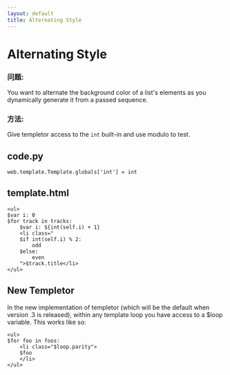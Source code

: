 ```yaml
---
layout: default
title: Alternating Style
---
```


# Alternating Style

### 问题: 

You want to alternate the background color of a list's elements as you dynamically generate it from a passed sequence.

### 方法: 

Give templetor access to the `int` built-in and use modulo to test.

## code.py ##

    web.template.Template.globals['int'] = int


## template.html ##

    <ul>
    $var i: 0
    $for track in tracks:
        $var i: ${int(self.i) + 1}
        <li class="
        $if int(self.i) % 2:
            odd
        $else:
            even
        ">$track.title</li>
    </ul>


## New Templetor ##

In the new implementation of templetor (which will be the default when version .3 is released), within any template loop you have access to a $loop variable.  This works like so:


    <ul>
    $for foo in foos:
        <li class="$loop.parity">
        $foo
        </li>
    </ul>
